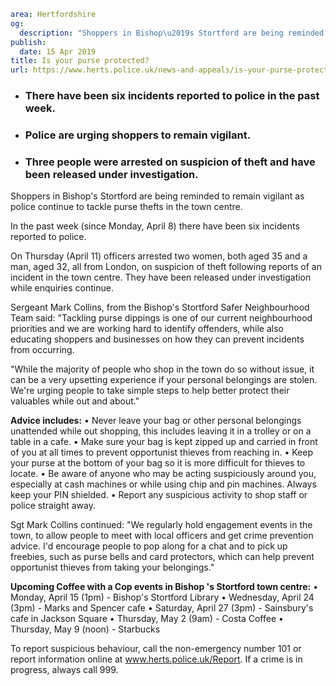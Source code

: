 ```yaml
area: Hertfordshire
og:
  description: "Shoppers in Bishop\u2019s Stortford are being reminded to remain vigilant as police continue to tackle purse thefts in the town centre."
publish:
  date: 15 Apr 2019
title: Is your purse protected?
url: https://www.herts.police.uk/news-and-appeals/is-your-purse-protected-0086a
```

* ### There have been six incidents reported to police in the past week.

 * ### Police are urging shoppers to remain vigilant.

 * ### Three people were arrested on suspicion of theft and have been released under investigation.

Shoppers in Bishop's Stortford are being reminded to remain vigilant as police continue to tackle purse thefts in the town centre.

In the past week (since Monday, April 8) there have been six incidents reported to police.

On Thursday (April 11) officers arrested two women, both aged 35 and a man, aged 32, all from London, on suspicion of theft following reports of an incident in the town centre. They have been released under investigation while enquiries continue.

Sergeant Mark Collins, from the Bishop's Stortford Safer Neighbourhood Team said: "Tackling purse dippings is one of our current neighbourhood priorities and we are working hard to identify offenders, while also educating shoppers and businesses on how they can prevent incidents from occurring.

"While the majority of people who shop in the town do so without issue, it can be a very upsetting experience if your personal belongings are stolen. We're urging people to take simple steps to help better protect their valuables while out and about."

**Advice includes:**
• Never leave your bag or other personal belongings unattended while out shopping, this includes leaving it in a trolley or on a table in a cafe.
• Make sure your bag is kept zipped up and carried in front of you at all times to prevent opportunist thieves from reaching in.
• Keep your purse at the bottom of your bag so it is more difficult for thieves to locate.
• Be aware of anyone who may be acting suspiciously around you, especially at cash machines or while using chip and pin machines. Always keep your PIN shielded.
• Report any suspicious activity to shop staff or police straight away.

Sgt Mark Collins continued: "We regularly hold engagement events in the town, to allow people to meet with local officers and get crime prevention advice. I'd encourage people to pop along for a chat and to pick up freebies, such as purse bells and card protectors, which can help prevent opportunist thieves from taking your belongings."

**Upcoming Coffee with a Cop events in Bishop 's Stortford town centre:**
• Monday, April 15 (1pm) - Bishop's Stortford Library
• Wednesday, April 24 (3pm) - Marks and Spencer cafe
• Saturday, April 27 (3pm) - Sainsbury's cafe in Jackson Square
• Thursday, May 2 (9am) - Costa Coffee
• Thursday, May 9 (noon) - Starbucks

To report suspicious behaviour, call the non-emergency number 101 or report information online at www.herts.police.uk/Report.
If a crime is in progress, always call 999.
